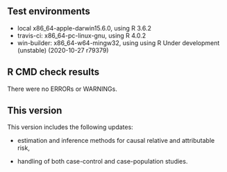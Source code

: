 ## Test environments
* local x86_64-apple-darwin15.6.0, using R 3.6.2
* travis-ci: x86_64-pc-linux-gnu, using R 4.0.2
* win-builder: x86_64-w64-mingw32, using using R Under development (unstable) (2020-10-27 r79379)

## R CMD check results
There were no ERRORs or WARNINGs. 

## This version
This version includes the following updates:

* estimation and inference methods for causal relative and attributable risk, 

* handling of both case-control and case-population studies.

